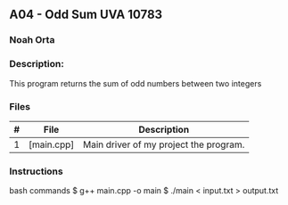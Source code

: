 ## A04 - Odd Sum UVA 10783
### Noah Orta
### Description:

This program returns the sum of odd numbers between two integers

### Files

|   #   | File            | Description                                        |
| :---: | --------------- | -------------------------------------------------- |
|   1   | [main.cpp]      | Main driver of my project the program.      |


### Instructions

bash commands
$ g++ main.cpp -o main
$ ./main < input.txt > output.txt
